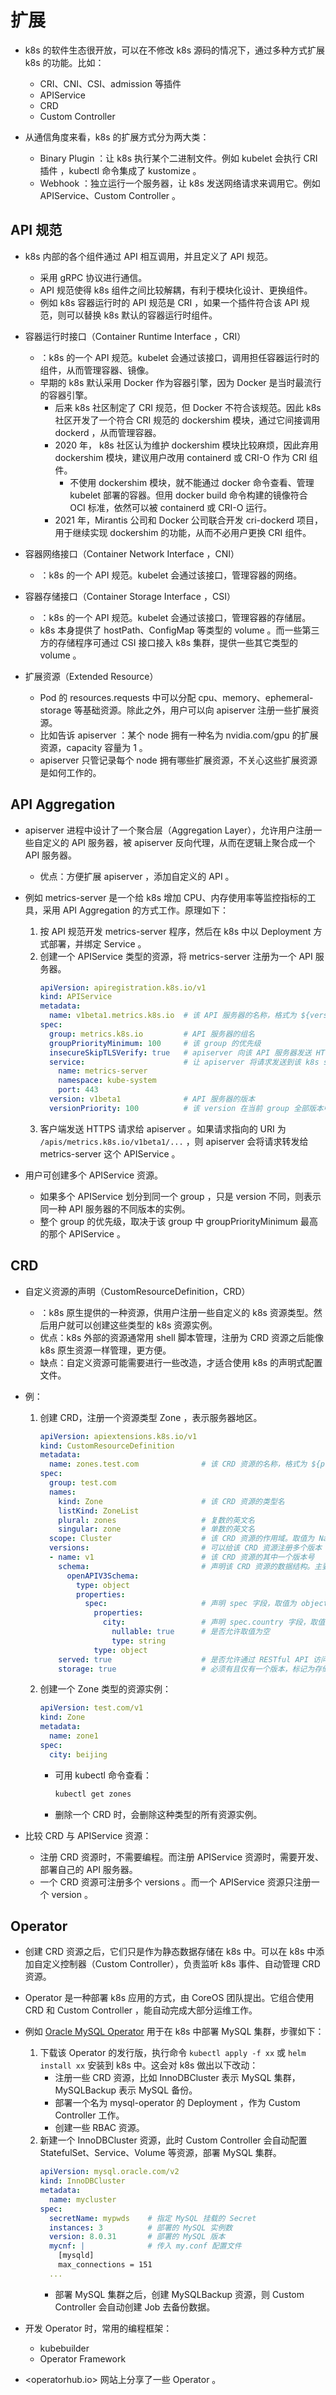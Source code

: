 # 扩展

- k8s 的软件生态很开放，可以在不修改 k8s 源码的情况下，通过多种方式扩展 k8s 的功能。比如：
  - CRI、CNI、CSI、admission 等插件
  - APIService
  - CRD
  - Custom Controller

- 从通信角度来看，k8s 的扩展方式分为两大类：
  - Binary Plugin ：让 k8s 执行某个二进制文件。例如 kubelet 会执行 CRI 插件 ，kubectl 命令集成了 kustomize 。
  - Webhook ：独立运行一个服务器，让 k8s 发送网络请求来调用它。例如 APIService、Custom Controller 。

## API 规范

- k8s 内部的各个组件通过 API 相互调用，并且定义了 API 规范。
  - 采用 gRPC 协议进行通信。
  - API 规范使得 k8s 组件之间比较解耦，有利于模块化设计、更换组件。
  - 例如 k8s 容器运行时的 API 规范是 CRI ，如果一个插件符合该 API 规范，则可以替换 k8s 默认的容器运行时组件。

- 容器运行时接口（Container Runtime Interface ，CRI）
  - ：k8s 的一个 API 规范。kubelet 会通过该接口，调用担任容器运行时的组件，从而管理容器、镜像。
  - 早期的 k8s 默认采用 Docker 作为容器引擎，因为 Docker 是当时最流行的容器引擎。
    - 后来 k8s 社区制定了 CRI 规范，但 Docker 不符合该规范。因此 k8s 社区开发了一个符合 CRI 规范的 dockershim 模块，通过它间接调用 dockerd ，从而管理容器。
    - 2020 年， k8s 社区认为维护 dockershim 模块比较麻烦，因此弃用 dockershim 模块，建议用户改用 containerd 或 CRI-O 作为 CRI 组件。
      - 不使用 dockershim 模块，就不能通过 docker 命令查看、管理 kubelet 部署的容器。但用 docker build 命令构建的镜像符合 OCI 标准，依然可以被 containerd 或 CRI-O 运行。
    - 2021 年，Mirantis 公司和 Docker 公司联合开发 cri-dockerd 项目，用于继续实现 dockershim 的功能，从而不必用户更换 CRI 组件。

- 容器网络接口（Container Network Interface ，CNI）
  - ：k8s 的一个 API 规范。kubelet 会通过该接口，管理容器的网络。

- 容器存储接口（Container Storage Interface ，CSI）
  - ：k8s 的一个 API 规范。kubelet 会通过该接口，管理容器的存储层。
  - k8s 本身提供了 hostPath、ConfigMap 等类型的 volume 。而一些第三方的存储程序可通过 CSI 接口接入 k8s 集群，提供一些其它类型的 volume 。

- 扩展资源（Extended Resource）
  - Pod 的 resources.requests 中可以分配 cpu、memory、ephemeral-storage 等基础资源。除此之外，用户可以向 apiserver 注册一些扩展资源。
  - 比如告诉 apiserver ：某个 node 拥有一种名为 nvidia.com/gpu 的扩展资源，capacity 容量为 1 。
  - apiserver 只管记录每个 node 拥有哪些扩展资源，不关心这些扩展资源是如何工作的。

## API Aggregation

- apiserver 进程中设计了一个聚合层（Aggregation Layer），允许用户注册一些自定义的 API 服务器，被 apiserver 反向代理，从而在逻辑上聚合成一个 API 服务器。
  - 优点：方便扩展 apiserver ，添加自定义的 API 。

- 例如 metrics-server 是一个给 k8s 增加 CPU、内存使用率等监控指标的工具，采用 API Aggregation 的方式工作。原理如下：
  1. 按 API 规范开发 metrics-server 程序，然后在 k8s 中以 Deployment 方式部署，并绑定 Service 。
  2. 创建一个 APIService 类型的资源，将 metrics-server 注册为一个 API 服务器。
      ```yml
      apiVersion: apiregistration.k8s.io/v1
      kind: APIService
      metadata:
        name: v1beta1.metrics.k8s.io  # 该 API 服务器的名称，格式为 ${version}.${group}
      spec:
        group: metrics.k8s.io         # API 服务器的组名
        groupPriorityMinimum: 100     # 该 group 的优先级
        insecureSkipTLSVerify: true   # apiserver 向该 API 服务器发送 HTTPS 请求时，是否跳过 TLS 认证
        service:                      # 让 apiserver 将请求发送到该 k8s service ，从而调用该 API 服务器
          name: metrics-server
          namespace: kube-system
          port: 443
        version: v1beta1              # API 服务器的版本
        versionPriority: 100          # 该 version 在当前 group 全部版本中的优先级
      ```
  3. 客户端发送 HTTPS 请求给 apiserver 。如果请求指向的 URI 为 `/apis/metrics.k8s.io/v1beta1/...` ，则 apiserver 会将请求转发给 metrics-server 这个 APIService 。

- 用户可创建多个 APIService 资源。
  - 如果多个 APIService 划分到同一个 group ，只是 version 不同，则表示同一种 API 服务器的不同版本的实例。
  - 整个 group 的优先级，取决于该 group 中 groupPriorityMinimum 最高的那个 APIService 。

## CRD

- 自定义资源的声明（CustomResourceDefinition，CRD）
  - ：k8s 原生提供的一种资源，供用户注册一些自定义的 k8s 资源类型。然后用户就可以创建这些类型的 k8s 资源实例。
  - 优点：k8s 外部的资源通常用 shell 脚本管理，注册为 CRD 资源之后能像 k8s 原生资源一样管理，更方便。
  - 缺点：自定义资源可能需要进行一些改造，才适合使用 k8s 的声明式配置文件。

- 例：
  1. 创建 CRD，注册一个资源类型 Zone ，表示服务器地区。
      ```yml
      apiVersion: apiextensions.k8s.io/v1
      kind: CustomResourceDefinition
      metadata:
        name: zones.test.com              # 该 CRD 资源的名称，格式为 ${plural}.${group}
      spec:
        group: test.com
        names:
          kind: Zone                      # 该 CRD 资源的类型名
          listKind: ZoneList
          plural: zones                   # 复数的英文名
          singular: zone                  # 单数的英文名
        scope: Cluster                    # 该 CRD 资源的作用域。取值为 Namespaced 表示单个命名空间，取值为 Cluster 表示整个集群
        versions:                         # 可以给该 CRD 资源注册多个版本
        - name: v1                        # 该 CRD 资源的其中一个版本号
          schema:                         # 声明该 CRD 资源的数据结构。主要是配置文件中，各个字段的名称、数据类型
            openAPIV3Schema:
              type: object
              properties:
                spec:                     # 声明 spec 字段，取值为 object 类型，并通过 properties 声明子字段
                  properties:
                    city:                 # 声明 spec.country 字段，取值为 string 类型
                      nullable: true      # 是否允许取值为空
                      type: string
                  type: object
          served: true                    # 是否允许通过 RESTful API 访问该 CRD 资源
          storage: true                   # 必须有且仅有一个版本，标记为存储版本
      ```
  2. 创建一个 Zone 类型的资源实例：
      ```yml
      apiVersion: test.com/v1
      kind: Zone
      metadata:
        name: zone1
      spec:
        city: beijing
      ```
      - 可用 kubectl 命令查看：
        ```sh
        kubectl get zones
        ```
      - 删除一个 CRD 时，会删除这种类型的所有资源实例。

- 比较 CRD 与 APIService 资源：
  - 注册 CRD 资源时，不需要编程。而注册 APIService 资源时，需要开发、部署自己的 API 服务器。
  - 一个 CRD 资源可注册多个 versions 。而一个 APIService 资源只注册一个 version 。

## Operator

- 创建 CRD 资源之后，它们只是作为静态数据存储在 k8s 中。可以在 k8s 中添加自定义控制器（Custom Controller），负责监听 k8s 事件、自动管理 CRD 资源。
- Operator 是一种部署 k8s 应用的方式，由 CoreOS 团队提出。它组合使用 CRD 和 Custom Controller ，能自动完成大部分运维工作。

- 例如 [Oracle MySQL Operator](https://dev.mysql.com/doc/mysql-operator/en/mysql-operator-preface.html) 用于在 k8s 中部署 MySQL 集群，步骤如下：
  1. 下载该 Operator 的发行版，执行命令 `kubectl apply -f xx` 或 `helm install xx` 安装到 k8s 中。这会对 k8s 做出以下改动：
      - 注册一些 CRD 资源，比如 InnoDBCluster 表示 MySQL 集群，MySQLBackup 表示 MySQL 备份。
      - 部署一个名为 mysql-operator 的 Deployment ，作为 Custom Controller 工作。
      - 创建一些 RBAC 资源。
  2. 新建一个 InnoDBCluster 资源，此时 Custom Controller 会自动配置 StatefulSet、Service、Volume 等资源，部署 MySQL 集群。
      ```yml
      apiVersion: mysql.oracle.com/v2
      kind: InnoDBCluster
      metadata:
        name: mycluster
      spec:
        secretName: mypwds    # 指定 MySQL 挂载的 Secret
        instances: 3          # 部署的 MySQL 实例数
        version: 8.0.31       # 部署的 MySQL 版本
        mycnf: |              # 传入 my.conf 配置文件
          [mysqld]
          max_connections = 151
        ...
      ```
      - 部署 MySQL 集群之后，创建 MySQLBackup 资源，则 Custom Controller 会自动创建 Job 去备份数据。

- 开发 Operator 时，常用的编程框架：
  - kubebuilder
  - Operator Framework

- <operatorhub.io> 网站上分享了一些 Operator 。
